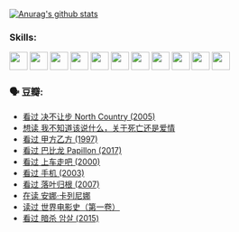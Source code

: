 
[![Anurag's github stats](https://github-readme-stats.vercel.app/api?username=w940853815)](https://github.com/anuraghazra/github-readme-stats)

### Skills:

<code><img height="32" src="https://cdn.jsdelivr.net/npm/simple-icons@v5/icons/python.svg"></code>
<code><img height="32" src="https://cdn.jsdelivr.net/npm/simple-icons@v5/icons/javascript.svg"></code>
<code><img height="32" src="https://cdn.jsdelivr.net/npm/simple-icons@v5/icons/django.svg"></code>
<code><img height="32" src="https://cdn.jsdelivr.net/npm/simple-icons@v5/icons/flask.svg"></code>
<code><img height="32" src="https://cdn.jsdelivr.net/npm/simple-icons@v5/icons/vuetify.svg"></code>
<code><img height="32" src="https://cdn.jsdelivr.net/npm/simple-icons@v5/icons/git.svg"></code>
<code><img height="32" src="https://cdn.jsdelivr.net/npm/simple-icons@v5/icons/docker.svg"></code>
<code><img height="32" src="https://cdn.jsdelivr.net/npm/simple-icons@v5/icons/postgresql.svg"></code>
<code><img height="32" src="https://cdn.jsdelivr.net/npm/simple-icons@v5/icons/elasticsearch.svg"></code>
<code><img height="32" src="https://cdn.jsdelivr.net/npm/simple-icons@v5/icons/macos.svg"></code>
<code><img height="32" src="https://cdn.jsdelivr.net/npm/simple-icons@v5/icons/linux.svg"></code>

### 🗣 豆瓣:

<!-- DOUBAN-ACTIVITIES:START -->
- [看过 决不让步 North Country‎ (2005)](https://www.douban.com/people/136069238/status/3660051849/?_i=37532822)
- [想读 我不知道该说什么，关于死亡还是爱情](https://www.douban.com/people/136069238/status/3653363833/?_i=37532822)
- [看过 甲方乙方‎ (1997)](https://www.douban.com/people/136069238/status/3651577723/?_i=37532822)
- [看过 巴比龙 Papillon‎ (2017)](https://www.douban.com/people/136069238/status/3645198699/?_i=37532822)
- [看过 上车走吧‎ (2000)](https://www.douban.com/people/136069238/status/3637719305/?_i=37532822)
- [看过 手机‎ (2003)](https://www.douban.com/people/136069238/status/3637051304/?_i=37532822)
- [看过 落叶归根‎ (2007)](https://www.douban.com/people/136069238/status/3630316395/?_i=37532822)
- [在读 安娜·卡列尼娜](https://www.douban.com/people/136069238/status/3625420280/?_i=37532822)
- [读过 世界电影史（第一卷）](https://www.douban.com/people/136069238/status/3625419209/?_i=37532822)
- [看过 暗杀 암살‎ (2015)](https://www.douban.com/people/136069238/status/3621839871/?_i=37532822)
<!-- DOUBAN-ACTIVITIES:END -->
<!--
**w940853815/w940853815** is a ✨ _special_ ✨ repository because its `README.md` (this file) appears on your GitHub profile.

Here are some ideas to get you started:

- 🔭 I’m currently working on ...
- 🌱 I’m currently learning ...
- 👯 I’m looking to collaborate on ...
- 🤔 I’m looking for help with ...
- 💬 Ask me about ...
- 📫 How to reach me: ...
- 😄 Pronouns: ...
- ⚡ Fun fact: ...
-->

